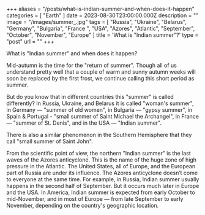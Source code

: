 +++
aliases = "/posts/what-is-indian-summer-and-when-does-it-happen"
categories = [ "Earth" ]
date = 2023-08-30T23:00:00.000Z
description = ""
image = "/images/summer_.jpg"
tags = [
  "Russia",
  "Ukraine",
  "Belarus",
  "Germany",
  "Bulgaria",
  "France ",
  "USA",
  "Azores",
  "Atlantic",
  "September",
  "October",
  "November",
  "Europe"
]
title = 'What is "Indian summer"?'
type = "post"
url = ""
+++

What is "Indian summer" and when does it happen?

Mid-autumn is the time for the "return of summer". Though all of us understand pretty well that a couple of warm and sunny autumn weeks will soon be replaced by the first frost, we continue calling this short period as summer.

But do you know that in different countries this "summer" is called differently? In Russia, Ukraine, and Belarus it is called "woman's summer", in Germany — "summer of old women", in Bulgaria — "gypsy summer",  in Spain & Portugal - "small summer of Saint Michael the Archangel", in France — "summer of St. Denis", and in the USA — "Indian summer".

There is also a similar phenomenon in the Southern Hemisphere that they call  "small summer of Saint John".

From the scientific point of view, the northern "Indian summer" is the last waves of the Azores anticyclone. This is the name of the huge zone of high pressure in the Atlantic. The United States, all of Europe, and the European part of Russia are under its influence. The Azores anticyclone doesn’t come to everyone at the same time. For example, in Russia, Indian summer usually happens in the second half of September. But it occurs much later in Europe and the USA. In America, Indian summer is expected from early October to mid-November, and in most of Europe — from late September to early November, depending on the country's geographic location.
